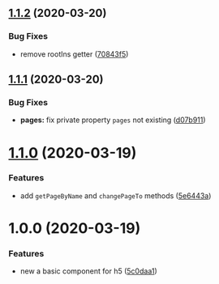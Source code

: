 ## [1.1.2](https://github.com/cycjimmy/h5-pages/compare/v1.1.1...v1.1.2) (2020-03-20)


### Bug Fixes

* remove rootIns getter ([70843f5](https://github.com/cycjimmy/h5-pages/commit/70843f5d322052994f260b5d41006763c5fd3035))

## [1.1.1](https://github.com/cycjimmy/h5-pages/compare/v1.1.0...v1.1.1) (2020-03-20)


### Bug Fixes

* **pages:** fix private property `pages` not existing ([d07b911](https://github.com/cycjimmy/h5-pages/commit/d07b91127e064486fdea1850cdacc6d0950ff3de))

# [1.1.0](https://github.com/cycjimmy/h5-pages/compare/v1.0.0...v1.1.0) (2020-03-19)


### Features

* add `getPageByName` and `changePageTo` methods ([5e6443a](https://github.com/cycjimmy/h5-pages/commit/5e6443a67aba388d6594c89ee3bf3104f957a95a))

# 1.0.0 (2020-03-19)


### Features

* new a basic component for h5 ([5c0daa1](https://github.com/cycjimmy/h5-pages/commit/5c0daa1d295cb0f724db9ae5e68237aaf4b7c6c6))
